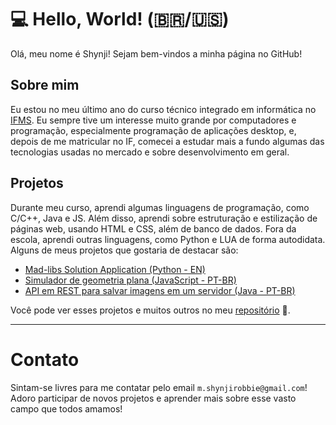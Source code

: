 # 💻 Hello, World! (🇧🇷/🇺🇸)
Olá, meu nome é Shynji! Sejam bem-vindos a minha página no GitHub!

## Sobre mim
Eu estou no meu último ano do curso técnico integrado em informática no [IFMS](https://www.ifms.edu.br/). Eu sempre tive um interesse muito grande por computadores e programação, especialmente programação de aplicações desktop, e, depois de me matricular no IF, comecei a estudar mais a fundo algumas das tecnologias usadas no mercado e sobre desenvolvimento em geral.

## Projetos
Durante meu curso, aprendi algumas linguagens de programação, como C/C++, Java e JS. Além disso, aprendi sobre estruturação e estilização de páginas web, usando HTML e CSS, além de banco de dados. Fora da escola, aprendi outras linguagens, como Python e LUA de forma autodidata. Alguns de meus projetos que gostaria de destacar são: 
- [Mad-libs Solution Application (Python - EN)](https://github.com/mira-oza/mad-libs-python)
- [Simulador de geometria plana (JavaScript - PT-BR)](https://github.com/mira-oza/simulador-geometria-plana)
- [API em REST para salvar imagens em um servidor (Java - PT-BR)](https://github.com/mira-oza/upload-api)

Você pode ver esses projetos e muitos outros no meu [repositório](https://github.com/mira-oza?tab=repositories) 👀.

---
# Contato
Sintam-se livres para me contatar pelo email `m.shynjirobbie@gmail.com`! Adoro participar de novos projetos e aprender mais sobre esse vasto campo que todos amamos!
